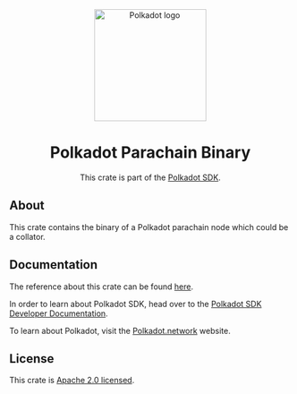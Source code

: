 <div align="center">

<img src="https://raw.githubusercontent.com/paritytech/polkadot-sdk/rzadp/readmes/docs/images/Polkadot_Logo_Horizontal_Pink_BlackOnWhite.png" alt="Polkadot logo" width="200">

# Polkadot Parachain Binary

This crate is part of the [Polkadot SDK](https://github.com/paritytech/polkadot-sdk/).

</div>

## About

This crate contains the binary of a Polkadot parachain node which could be a collator.

## Documentation

The reference about this crate can be found [here](https://paritytech.github.io/polkadot-sdk/master/polkadot_parachain).

In order to learn about Polkadot SDK, head over to the [Polkadot SDK Developer Documentation](https://paritytech.github.io/polkadot-sdk/master/polkadot_sdk_docs/index.html).

To learn about Polkadot, visit the [Polkadot.network](https://polkadot.network/) website.

## License

This crate is [Apache 2.0 licensed](https://spdx.org/licenses/Apache-2.0.html).
